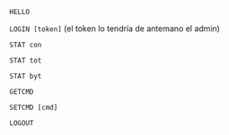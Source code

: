`HELLO`

`LOGIN [token]` (el token lo tendría de antemano el admin)

`STAT con`

`STAT tot`

`STAT byt`

`GETCMD`

`SETCMD [cmd]`

`LOGOUT`
